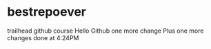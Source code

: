 # bestrepoever
trailhead github course
Hello Github
one more change
Plus one more changes done at 4:24PM
